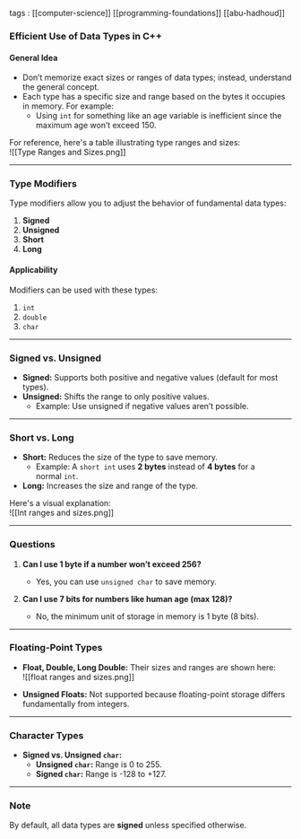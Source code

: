 
tags : [[computer-science]] [[programming-foundations]] [[abu-hadhoud]]

### **Efficient Use of Data Types in C++**

#### **General Idea**

- Don’t memorize exact sizes or ranges of data types; instead, understand the general concept.
- Each type has a specific size and range based on the bytes it occupies in memory. For example:
    - Using `int` for something like an age variable is inefficient since the maximum age won’t exceed 150.

For reference, here's a table illustrating type ranges and sizes:  
![[Type Ranges and Sizes.png]]

---

### **Type Modifiers**

Type modifiers allow you to adjust the behavior of fundamental data types:

1. **Signed**
2. **Unsigned**
3. **Short**
4. **Long**

#### **Applicability**

Modifiers can be used with these types:

1. `int`
2. `double`
3. `char`

---

### **Signed vs. Unsigned**

- **Signed:** Supports both positive and negative values (default for most types).
- **Unsigned:** Shifts the range to only positive values.
    - Example: Use unsigned if negative values aren’t possible.

---

### **Short vs. Long**

- **Short:** Reduces the size of the type to save memory.
    - Example: A `short int` uses **2 bytes** instead of **4 bytes** for a normal `int`.
- **Long:** Increases the size and range of the type.

Here's a visual explanation:  
![[Int ranges and sizes.png]]

---

### **Questions**

1. **Can I use 1 byte if a number won’t exceed 256?**
    
    - Yes, you can use `unsigned char` to save memory.
2. **Can I use 7 bits for numbers like human age (max 128)?**
    
    - No, the minimum unit of storage in memory is 1 byte (8 bits).

---

### **Floating-Point Types**

- **Float, Double, Long Double:** Their sizes and ranges are shown here:  
    ![[float ranges and sizes.png]]
    
- **Unsigned Floats:** Not supported because floating-point storage differs fundamentally from integers.
    

---

### **Character Types**

- **Signed vs. Unsigned `char`:**
    - **Unsigned `char`:** Range is 0 to 255.
    - **Signed `char`:** Range is -128 to +127.

---

### **Note**

By default, all data types are **signed** unless specified otherwise.

